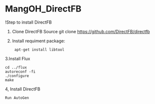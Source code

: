 # MangOH_DirectFB

!Step to install DirectFB
1. Clone DirectFB Source
  git clone https://github.com/DirectFB/directfb
  
2. Install requiment package:

		apt-get install libtool
		
3.Install Flux	
	
	cd ../flux
 	autoreconf -fi
	./configure
	make 
4, Install DirectFB

	Run AutoGen
